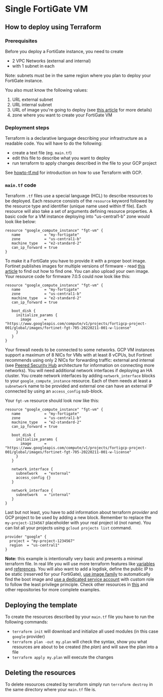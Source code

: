 # Single FortiGate VM
## How to deploy using Terraform

### Prerequisites
Before you deploy a FortiGate instance, you need to create
- 2 VPC Networks (external and internal)
- with 1 subnet in each

Note: subnets must be in the same region where you plan to deploy your FortiGate instance.

You also must know the following values:
1. URL external subnet
1. URL internal subnet
1. URL of image you're going to deploy (see [this article](images.md) for more details)
1. zone where you want to create your FortiGate VM

### Deployment steps

Terraform is a declarative language describing your infrastructure as a readable code. You will have to do the following:
- create a text file (eg. `main.tf`)
- edit this file to describe what you want to deploy
- run terraform to apply changes described in the file to your GCP project

See [howto-tf.md](../../howto-tf.md) for introduction on how to use Terraform with GCP.

### `main.tf` code

Terraform `.tf` files use a special language (HCL) to describe resources to be deployed. Each resource consists of the `resource` keyword followed by the resource type and identifier (unique name used within tf file). Each resource will also take a set of arguments defining resource properties. A basic code for a VM instance deploying into "us-central1-b" zone would look like below:

```
resource "google_compute_instance" "fgt-vm" {
   name           = "my-fortigate"
   zone           = "us-central1-b"
   machine_type   = "e2-standard-2"
   can_ip_forward = true
}
```

To make it a FortiGate you have to provide it with a proper boot image. Fortinet publishes images for multiple versions of firmware - read [this article](images.md) to find out how to find one. You can also upload your own image. Your resource code for firmware 7.0.5 could now look like this:

```
resource "google_compute_instance" "fgt-vm" {
   name           = "my-fortigate"
   zone           = "us-central1-b"
   machine_type   = "e2-standard-2"
   can_ip_forward = true

   boot_disk {
     initialize_params {
       image      = "https://www.googleapis.com/compute/v1/projects/fortigcp-project-001/global/images/fortinet-fgt-705-20220211-001-w-license"
     }
   }
}
```

Your firewall needs to be connected to some networks. GCP VM instances support a maximum of 8 NICs for VMs with at least 8 vCPUs, but Fortinet recommends using only 2 NICs for forwarding traffic: external and internal (see [Peered Security Hub](../architectures/300-peered-security-hub) architecture for information on connecting more networks). You will need additional network interfaces if deploying an HA cluster. You create network interfaces by adding `network_interface` blocks to your `google_compute_instance` resource. Each of them needs at least a `subnetwork` name to be provided and external one can have an external IP connected by using an `access_config` sub-block.

Your `fgt-vm` resource should look now like this:

```
resource "google_compute_instance" "fgt-vm" {
   name           = "my-fortigate"
   zone           = "us-central1-b"
   machine_type   = "e2-standard-2"
   can_ip_forward = true

   boot_disk {
     initialize_params {
       image      = "https://www.googleapis.com/compute/v1/projects/fortigcp-project-001/global/images/fortinet-fgt-705-20220211-001-w-license"
     }
   }

   network_interface {
     subnetwork   = "external"
     access_config {}
   }

   network_interface {
     subnetwork   = "internal"
   }
}
```

Last but not least, you have to add information about terraform *provider* and GCP project to be used by adding a new block. Remember to replace the `my-project-1234567` placeholder with your real project id (not name). You can list all your projects using `gcloud projects list` command.

```
provider "google" {
  project = "my-project-1234567"
  region  = "us-central1"
}
```

**Note:** this example is intentionally very basic and presents a minimal terraform file. In real life you will use more terraform features like [variables](https://www.terraform.io/language/values/variables) and [references](https://www.terraform.io/language/expressions/references). You will also want to add a logdisk, define the public IP to be static (reserved for your FortiGate), [use image family](images.md#using-image-family-with-terraform) to automatically find the boot image and [use a dedicated service account](sdn_priviletes.md#terraform) with custom role to follow the least privilege principle. Check other resources in [this](../architectures/100-single-vm/terraform/single-vm-from-family) and other repositories for more complete examples.

## Deploying the template

To create the resources described by your `main.tf` file you have to run the following commands:
- `terraform init` will download and initialize all used modules (in this case `google` provider)
- `terraform plan -out my.plan` will check the syntax, show you what resources are about to be created (the *plan*) and will save the plan into a file
- `terraform apply my.plan` will execute the changes

## Deleting the resources

To delete resources created by terraform simply run `terraform destroy` in the same directory where your `main.tf` file is.
